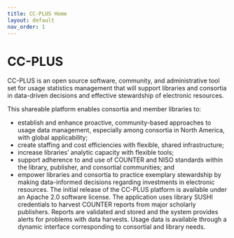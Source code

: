 ```yaml
---
title: CC-PLUS Home
layout: default
nav_order: 1
---
```


# CC-PLUS
CC­-PLUS is an open source software, community, and administrative tool set for usage statistics management that will support libraries and consortia in data­-driven decisions and effective stewardship of electronic resources.

This shareable platform enables consortia and member libraries to:

* establish and enhance proactive, community-­based approaches to usage data management, especially among consortia in North America, with global applicability;
* create staffing and cost efficiencies with flexible, shared infrastructure;
* increase libraries’ analytic capacity with flexible tools;
* support adherence to and use of COUNTER and NISO standards within the library, publisher, and consortial communities; and
* empower libraries and consortia to practice exemplary stewardship by making data­-informed decisions regarding investments in electronic resources.
The initial release of the CC­-PLUS platform is available under an Apache 2.0 software license. The application uses library SUSHI credentials to harvest COUNTER reports from major scholarly publishers. Reports are validated and stored and the system provides alerts for problems with data harvests. Usage data is available through a dynamic interface corresponding to consortial and library needs.
